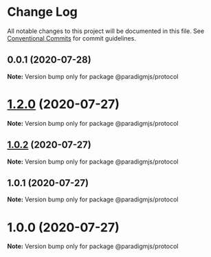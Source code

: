 # Change Log

All notable changes to this project will be documented in this file.
See [Conventional Commits](https://conventionalcommits.org) for commit guidelines.

## 0.0.1 (2020-07-28)

**Note:** Version bump only for package @paradigmjs/protocol





# [1.2.0](https://github.com/lunaris-studios/paradigm/compare/@paradigmjs/protocol@1.0.2...@paradigmjs/protocol@1.2.0) (2020-07-27)

**Note:** Version bump only for package @paradigmjs/protocol





## [1.0.2](https://github.com/lunaris-studios/paradigm/compare/@paradigmjs/protocol@1.0.1...@paradigmjs/protocol@1.0.2) (2020-07-27)

**Note:** Version bump only for package @paradigmjs/protocol





## 1.0.1 (2020-07-27)

**Note:** Version bump only for package @paradigmjs/protocol





# 1.0.0 (2020-07-27)

**Note:** Version bump only for package @paradigmjs/protocol
